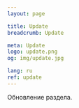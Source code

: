 ```yaml
---
layout: page

title: Update
breadcrumb: Update

meta: Update
logo: update.png
og: img/update.jpg

lang: ru
ref: update
---
```


Обновление раздела.
